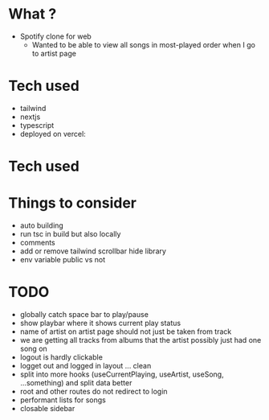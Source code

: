 # What ?
- Spotify clone for web
  - Wanted to be able to view all songs in most-played order when I go to artist page

# Tech used
- tailwind
- nextjs
- typescript
- deployed on vercel: <URL>

# Tech used

# Things to consider
- auto building
- run tsc in build but also locally
- comments
- add or  remove tailwind scrollbar hide library
- env variable public vs not


# TODO
- globally catch space bar to play/pause
- show playbar where it shows current play status
- name of artist on artist page should not just be taken from track
- we are getting all tracks from albums that the artist possibly just had one song on
- logout is hardly clickable
- logget out and logged in layout ... clean
- split into more hooks (useCurrentPlaying, useArtist, useSong, ...something) and split data better
- root and other routes do not redirect to login
- performant lists for songs
- closable sidebar